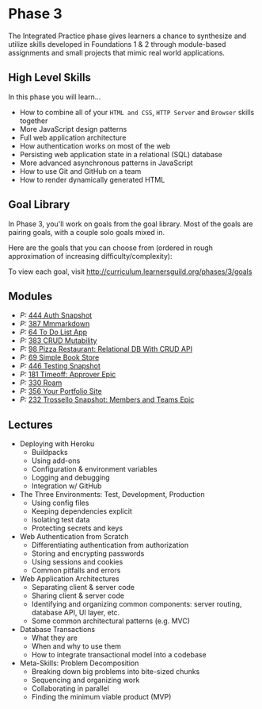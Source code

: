 # Phase 3

The Integrated Practice phase gives learners a chance to synthesize and utilize skills developed in Foundations 1 & 2 through module-based assignments and small projects that mimic real world applications.

## High Level Skills

In this phase you will learn…

- How to combine all of your `HTML and CSS`, `HTTP Server` and `Browser` skills together
- More JavaScript design patterns
- Full web application architecture
- How authentication works on most of the web
- Persisting web application state in a relational (SQL) database
- More advanced asynchronous patterns in JavaScript
- How to use Git and GitHub on a team
- How to render dynamically generated HTML

## Goal Library

In Phase 3, you'll work on goals from the goal library. Most of the goals are pairing goals, with a couple solo goals mixed in.

Here are the goals that you can choose from (ordered in rough approximation of increasing difficulty/complexity):

To view each goal, visit http://curriculum.learnersguild.org/phases/3/goals

## Modules

- _P:_ [444 Auth Snapshot](../../modules/444-Auth-Snapshot)
- _P:_ [387 Mmmarkdown](../../modules/387-Mmmarkdown)
- _P:_ [64 To Do List App](../../modules/64-To-Do-List-App)
- _P:_ [383 CRUD Mutability](../../modules/383-CRUD-Mutability)
- _P:_ [98 Pizza Restaurant: Relational DB With CRUD API](../../modules/98-Pizza-Restaurant-Relational-DB-Schema-With-CRUD-API)
- _P:_ [69 Simple Book Store](../../modules/69-Simple-Book-Store)
- _P:_ [446 Testing Snapshot](../../modules/446-Testing-Snapshot)
- _P:_ [181 Timeoff: Approver Epic](../../modules/181-Timeoff-Approver-Epic)
- _P:_ [330 Roam](../../modules/69-Roam)
- _P:_ [356 Your Portfolio Site](../../modules/356-Your-Portfolio-Site)
- _P:_ [232 Trossello Snapshot: Members and Teams Epic](../../modules/232-Trosello-Snapshot-Members-And-Teams-Epic)

## Lectures

- Deploying with Heroku
  - Buildpacks
  - Using add-ons
  - Configuration & environment variables
  - Logging and debugging
  - Integration w/ GitHub
- The Three Environments: Test, Development, Production
  - Using config files
  - Keeping dependencies explicit
  - Isolating test data
  - Protecting secrets and keys
- Web Authentication from Scratch
  - Differentiating authentication from authorization
  - Storing and encrypting passwords
  - Using sessions and cookies
  - Common pitfalls and errors
- Web Application Architectures
  - Separating client & server code
  - Sharing client & server code
  - Identifying and organizing common components: server routing, database API, UI layer, etc.
  - Some common architectural patterns (e.g. MVC)
- Database Transactions
  - What they are
  - When and why to use them
  - How to integrate transactional model into a codebase
- Meta-Skills: Problem Decomposition
  - Breaking down big problems into bite-sized chunks
  - Sequencing and organizing work
  - Collaborating in parallel
  - Finding the minimum viable product (MVP)
